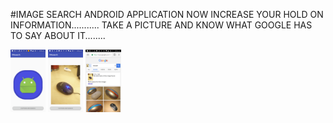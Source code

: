 #IMAGE SEARCH ANDROID APPLICATION
NOW INCREASE YOUR HOLD ON INFORMATION...........
TAKE A PICTURE AND KNOW WHAT GOOGLE HAS TO SAY ABOUT IT........

<img src="1.png" align="center" style="height:100px"/>

<img src="2.png" align="center" style="height:100px"/>

<img src="3.png" align="center" style="height:100px"/>
